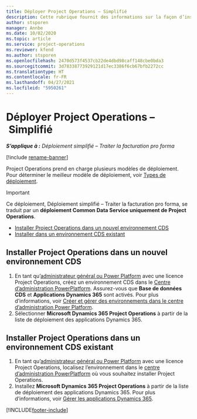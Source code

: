 ```yaml
---
title: Déployer Project Operations – Simplifié
description: Cette rubrique fournit des informations sur la façon d’installer le déploiement simplifié de Project Operations – Traiter la facturation pro forma.
author: stsporen
manager: Annbe
ms.date: 10/02/2020
ms.topic: article
ms.service: project-operations
ms.reviewer: kfend
ms.author: stsporen
ms.openlocfilehash: 2470d573f4537cb22de4dbd98caff148cbe0bda3
ms.sourcegitcommit: 3d78338773929121d17ec3386f6cb67bfb2272cc
ms.translationtype: HT
ms.contentlocale: fr-FR
ms.lasthandoff: 04/27/2021
ms.locfileid: "5950261"
---
```

# <a name="deploy-project-operations---lite"></a>Déployer Project Operations – Simplifié

_**S’applique à :** Déploiement simplifié – Traiter la facturation pro forma_

[!include [rename-banner](~/includes/cc-data-platform-banner.md)]

Project Operations prend en charge plusieurs modèles de déploiement. Pour déterminer le meilleur modèle de déploiement, voir [Types de déploiement](determine-deployment-type.md).


> [!IMPORTANT]
> Ce déploiement, Déploiement simplifié – Traiter la facturation pro forma, se traduit par un **déploiement Common Data Service uniquement de Project Operations**.

- [Installer Project Operations dans un nouvel environnement CDS](#new)
- [Installer dans un environnement CDS existant](#existing)



## <a name="install-project-operations-to-a-new-cds-environment"></a><a name="new"></a>Installer Project Operations dans un nouvel environnement CDS

1. En tant qu’[administrateur général ou Power Platform](/power-platform/admin/global-service-administrators-can-administer-without-license) avec une licence Project Operations, créez un environnement CDS dans le [Centre d’administration PowerPlatform](https://admin.powerplatform.com). Assurez-vous que **Base de données CDS** et **Applications Dynamics 365** sont activés. Pour plus d’informations, voir [Créer et gérer des environnements dans le centre d’administration Power Platform](/power-platform/admin/create-environment#create-an-environment-in-the-power-platform-admin-center).
2. Sélectionner **Microsoft Dynamics 365 Project Operations** à partir de la liste de déploiement des applications Dynamics 365.


## <a name="install-project-operations-to-an-existing-cds-environment"></a><a name="existing"></a>Installer Project Operations dans un environnement CDS existant

1. En tant qu’[administrateur général ou Power Platform](/power-platform/admin/global-service-administrators-can-administer-without-license) avec une licence Project Operations, localisez l’environnement dans le [centre d’administration PowerPlatform](https://admin.powerplatform.com) où vous souhaitez installer Project Operations.
2. Installez **Microsoft Dynamics 365 Project Operations** à partir de la liste de déploiement des applications Dynamics 365. Pour plus d’informations, voir [Gérer les applications Dynamics 365](/power-platform/admin/manage-apps).




[!INCLUDE[footer-include](../includes/footer-banner.md)]
